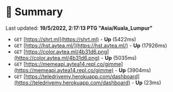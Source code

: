 # 📖 Summary
Last updated: **19/5/2022, 2:17:13 PTG "Asia/Kuala_Lumpur"**

- `GET` [https://shrt.ml](https://shrt.ml) - **Up** (5422ms)
- `GET` [https://hst.aytea.ml/](https://hst.aytea.ml/) - **Up** (17926ms)
- `GET` [https://color.aytea.ml/4b31d6.png](https://color.aytea.ml/4b31d6.png) - **Up** (5035ms)
- `GET` [https://memeapi.aytea14.repl.co/gimme](https://memeapi.aytea14.repl.co/gimme) - **Up** (3904ms)
- `GET` [https://teledrivemy.herokuapp.com/dashboard](https://teledrivemy.herokuapp.com/dashboard) - **Up** (23ms)
